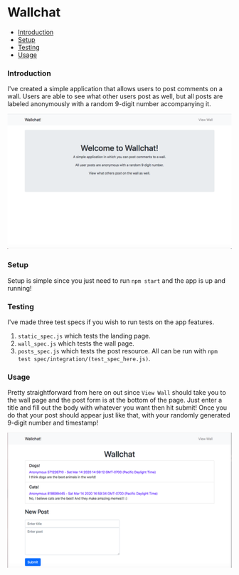 # Wallchat

* [Introduction](#introduction)
* [Setup](#setup)
* [Testing](#testing)
* [Usage](#usage)


### Introduction

I've created a simple application that allows users to post comments on a wall. Users are able to see what other users post as well, but all posts are labeled anonymously with a random 9-digit number accompanying it.

![Front Page](https://github.com/NG-Rich/interview_coding_challenge/blob/master/src/assets/landing.png)

### Setup

Setup is simple since you just need to run `npm start` and the app is up and running!

### Testing

I've made three test specs if you wish to run tests on the app features.  
1. `static_spec.js` which tests the landing page.
2. `wall_spec.js` which tests the wall page.
3. `posts_spec.js` which tests the post resource.
All can be run with `npm test spec/integration/(test_spec_here.js)`.

### Usage

Pretty straightforward from here on out since `View Wall` should take you to the wall page and the post form is at the bottom of the page. Just enter a title and fill out the body with whatever you want then hit submit! Once you do that your post should appear just like that, with your randomly generated 9-digit number and timestamp!

![Wall Page](https://github.com/NG-Rich/interview_coding_challenge/blob/master/src/assets/wall.png)
